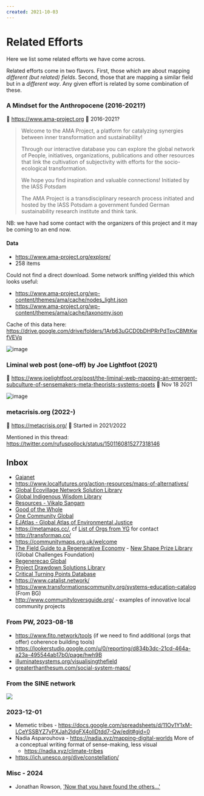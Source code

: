 ```yaml
---
created: 2021-10-03
---
```

# Related Efforts

Here we list some related efforts we have come across.

Related efforts come in two flavors. First, those which are about mapping *different (but related) fields*. Second, those that are mapping a similar field but in a *different way*. Any given effort is related by some combination of these.

### A Mindset for the Anthropocene (2016-2021?)

🔗 https://www.ama-project.org
📆 2016-2021?

> Welcome to the AMA Project, a platform for catalyzing synergies between inner transformation and sustainability!
>
> Through our interactive database you can explore the global network of People, initiatives, organizations, publications and other resources that link the cultivation of subjectivity with efforts for the socio-ecological transformation.
>
> We hope you find inspiration and valuable connections!
> Initiated by the IASS Potsdam
>
> The AMA Project is a transdisciplinary research process initiated and hosted by the IASS Potsdam a government funded German sustainability research institute and think tank.

NB: we have had some contact with the organizers of this project and it may be coming to an end now. 

#### Data

* https://www.ama-project.org/explore/
* 258 items 

Could not find a direct download. Some network sniffing yielded this which looks useful:

* https://www.ama-project.org/wp-content/themes/ama/cache/nodes_light.json
* https://www.ama-project.org/wp-content/themes/ama/cache/taxonomy.json

Cache of this data here: https://drive.google.com/drive/folders/1Arb63uGCD0bDHPRrPdTpvCBMtKwfVEVq

![image](https://user-images.githubusercontent.com/180658/135768965-8384d181-430a-4351-9092-7e23bc3cc169.png)

### Liminal web post (one-off) by Joe Lightfoot (2021)

🔗 https://www.joelightfoot.org/post/the-liminal-web-mapping-an-emergent-subculture-of-sensemakers-meta-theorists-systems-poets
📆 Nov 18 2021

![image](https://user-images.githubusercontent.com/180658/230537536-3b5c3c12-ec1f-48b2-b71d-a45549d19e18.png)

### metacrisis.org (2022-)

🔗 https://metacrisis.org/
📆  Started in 2021/2022

Mentioned in this thread: https://twitter.com/rufuspollock/status/1501160815277318146

## Inbox

- [Gaianet](https://www.gaianet.earth)
- https://www.localfutures.org/action-resources/maps-of-alternatives/
- [Global Ecovillage Network Solution Library](https://ecovillage.org/solutions/?gen_sust_dimension=economy)
- [Global Indigenous Wisdom Library](https://indigenouswisdomsummit.com/library/8681/library)
- [Resources - Vikalp Sangam](https://vikalpsangam.org/resources/) 
- [Good of the Whole](https://www.goodofthewhole.org/)
- [One Community Global](https://www.onecommunityglobal.org/open-source/)
- [EJAtlas - Global Atlas of Environmental Justice ](https://ejatlas.org/)
- https://metamaps.cc/, cf [List of Orgs from YG](https://docs.google.com/document/d/1eGqDGPE2OFIOAjicIMwWuFE_cs3NWP2CaVpmTuy8Li8/edit) for contact
- http://transformap.co/
- https://communitymaps.org.uk/welcome
- [The Field Guide to a Regenerative Economy](http://fieldguide.capitalinstitute.org/) - [New Shape Prize Library](https://globalchallenges.org/new-shape-library/) (Global Challenges Foundation)
- [Regenerecao Global](https://www.regeneracaoglobal.com/encontrar-solucoes)
- [Project Drawdown Solutions Library](https://drawdown.org/solutions/table-of-solutions)
-  [Critical Turning Points Database](http://www.transitsocialinnovation.eu/sii)
- https://www.catalist.network/
- https://www.transformationscommunity.org/systems-education-catalog (From BG)
- http://www.communityloversguide.org/ - examples of innovative local community projects

### From PW, 2023-08-18

- https://www.fito.network/tools (if we need to find additional (orgs that offer) coherence building tools)
- https://lookerstudio.google.com/u/0/reporting/d834b3dc-21cd-464a-a23a-495544ab17b0/page/hwh9B
- [illuminatesystems.org/visualisingthefield](http://illuminatesystems.org/visualisingthefield)
- [greaterthanthesum.com/social-system-maps/](http://greaterthanthesum.com/social-system-maps/)

### From the SINE network

![](https://github.com/life-itself/ecosystem/assets/131390186/c67732d2-4a93-42d0-aaed-5d3b108eb6fe)

### 2023-12-01

- Memetic tribes - https://docs.google.com/spreadsheets/d/11Ov1Y1xM-LCeYSSBYZ7yPXJah2ldgFX4oIlDtdd7-Qw/edit#gid=0
- Nadia Asparouhova - https://nadia.xyz/mapping-digital-worlds More of a conceptual writing format of sense-making, less visual
  - https://nadia.xyz/climate-tribes
- https://ich.unesco.org/dive/constellation/

### Misc - 2024

- Jonathan Rowson, ['Now that you have found the others...'](https://www.whatisemerging.com/opinions/now-that-you-ve-found-the-others-what-are-you-going-to-do)
